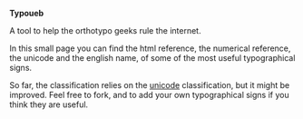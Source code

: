 **Typoueb**

A tool to help the orthotypo geeks rule the internet.

In this small page you can find the html reference, the numerical reference, the unicode and the english name, of some of the most useful typographical signs.

So far, the classification relies on the [unicode](http://fr.wikipedia.org/wiki/Unicode) classification, but it might be improved.
Feel free to fork, and to add your own typographical signs if you think they are useful.
